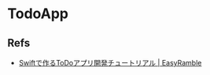 # TodoApp

## Refs

- [Swiftで作るToDoアプリ開発チュートリアル | EasyRamble](http://easyramble.com/swift-todo-app-tutorial.html)
